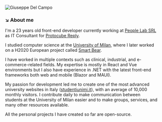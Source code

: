 ![Giuseppe Del Campo](https://github.com/Giuseppetm/Giuseppetm/assets/52317197/c6496490-48d2-428e-b153-2e7eeea40cf4)

### ↘️ About me
I'm a 23 years old front-end developer currently working at [People Lab SRL](https://www.peoplelab.it/) as IT Consultant for [Protocube Reply](https://protocube.it/).

I studied computer science at the [University of Milan](https://www.unimi.it/it), where I later worked on a H2020 European project called [Smart Bear](https://cordis.europa.eu/project/id/857172/it). 

I have worked in multiple contexts such as clinical, industrial, and e-commerce-related fields.
My expertise is mostly in React and Vue environments but I also have experience in .NET with the latest front-end frameworks both web and mobile (Blazor and MAUI).

My passion for development led me to create one of the most advanced university websites in Italy ([studentiunimi.it](https://studentiunimi.it/)), with an average of 10,000 monthly visitors. I contribute daily to make communication between students at the University of Milan easier and to make groups, services, and many other resources available. 

All the personal projects I have created so far are open-source.

